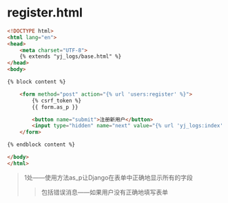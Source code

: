 # register.html

```html
<!DOCTYPE html>
<html lang="en">
<head>
    <meta charset="UTF-8">
    {% extends "yj_logs/base.html" %}
</head>
<body>

{% block content %}

    <form method="post" action="{% url 'users:register' %}">
        {% csrf_token %}
        {{ form.as_p }}																# 1

        <button name="submit">注册新用户</button>
        <input type="hidden" name="next" value="{% url 'yj_logs:index' %}" />
    </form>

{% endblock content %}

</body>
</html>
```

> 1处——使用方法as_p让Django在表单中正确地显示所有的字段
>
> > 包括错误消息——如果用户没有正确地填写表单